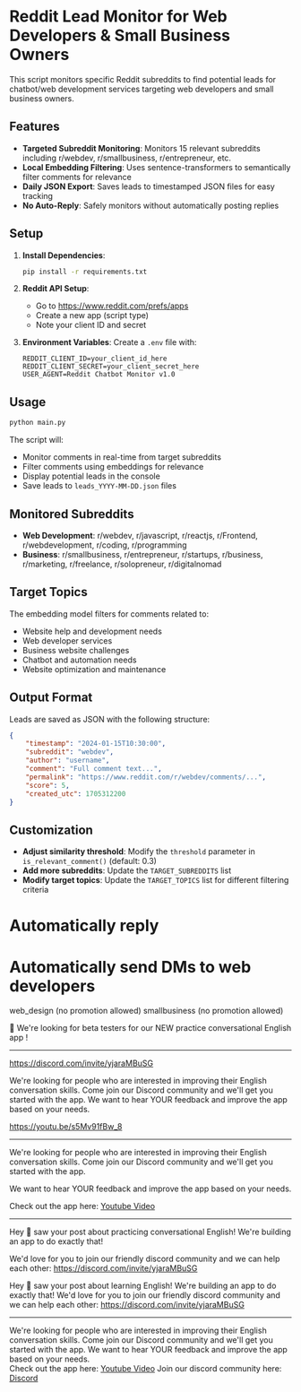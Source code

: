 # Reddit Lead Monitor for Web Developers & Small Business Owners

This script monitors specific Reddit subreddits to find potential leads for chatbot/web development services targeting web developers and small business owners.

## Features

- **Targeted Subreddit Monitoring**: Monitors 15 relevant subreddits including r/webdev, r/smallbusiness, r/entrepreneur, etc.
- **Local Embedding Filtering**: Uses sentence-transformers to semantically filter comments for relevance
- **Daily JSON Export**: Saves leads to timestamped JSON files for easy tracking
- **No Auto-Reply**: Safely monitors without automatically posting replies

## Setup

1. **Install Dependencies**:

   ```bash
   pip install -r requirements.txt
   ```

2. **Reddit API Setup**:

   - Go to https://www.reddit.com/prefs/apps
   - Create a new app (script type)
   - Note your client ID and secret

3. **Environment Variables**:
   Create a `.env` file with:
   ```
   REDDIT_CLIENT_ID=your_client_id_here
   REDDIT_CLIENT_SECRET=your_client_secret_here
   USER_AGENT=Reddit Chatbot Monitor v1.0
   ```

## Usage

```bash
python main.py
```

The script will:

- Monitor comments in real-time from target subreddits
- Filter comments using embeddings for relevance
- Display potential leads in the console
- Save leads to `leads_YYYY-MM-DD.json` files

## Monitored Subreddits

- **Web Development**: r/webdev, r/javascript, r/reactjs, r/Frontend, r/webdevelopment, r/coding, r/programming
- **Business**: r/smallbusiness, r/entrepreneur, r/startups, r/business, r/marketing, r/freelance, r/solopreneur, r/digitalnomad

## Target Topics

The embedding model filters for comments related to:

- Website help and development needs
- Web developer services
- Business website challenges
- Chatbot and automation needs
- Website optimization and maintenance

## Output Format

Leads are saved as JSON with the following structure:

```json
{
	"timestamp": "2024-01-15T10:30:00",
	"subreddit": "webdev",
	"author": "username",
	"comment": "Full comment text...",
	"permalink": "https://www.reddit.com/r/webdev/comments/...",
	"score": 5,
	"created_utc": 1705312200
}
```

## Customization

- **Adjust similarity threshold**: Modify the `threshold` parameter in `is_relevant_comment()` (default: 0.3)
- **Add more subreddits**: Update the `TARGET_SUBREDDITS` list
- **Modify target topics**: Update the `TARGET_TOPICS` list for different filtering criteria

# Automatically reply

# Automatically send DMs to web developers

web_design (no promotion allowed)
smallbusiness (no promotion allowed)

🙌 We're looking for beta testers for our NEW practice conversational English app !

---

https://discord.com/invite/yjaraMBuSG

We're looking for people who are interested in improving their English conversation skills. Come join our Discord community and we'll get you started with the app.
We want to hear YOUR feedback and improve the app based on your needs.

https://youtu.be/s5Mv91fBw_8

---

We're looking for people who are interested in improving their English conversation skills. Come join our Discord community and we'll get you started with the app.

We want to hear YOUR feedback and improve the app based on your needs.

Check out the app here: [Youtube Video](https://youtu.be/s5Mv91fBw_8)

---

Hey 👋 saw your post about practicing conversational English! We're building an app to do exactly that!

We'd love for you to join our friendly discord community and we can help each other: https://discord.com/invite/yjaraMBuSG

Hey 👋 saw your post about learning English! We're building an app to do exactly that! We'd love for you to join our friendly discord community and we can help each other: https://discord.com/invite/yjaraMBuSG

---

We're looking for people who are interested in improving their English conversation skills. Come join our Discord community and we'll get you started with the app.
We want to hear YOUR feedback and improve the app based on your needs.  
Check out the app here: [Youtube Video](https://youtu.be/s5Mv91fBw_8)
Join our discord community here: [Discord](https://discord.com/invite/yjaraMBuSG)
